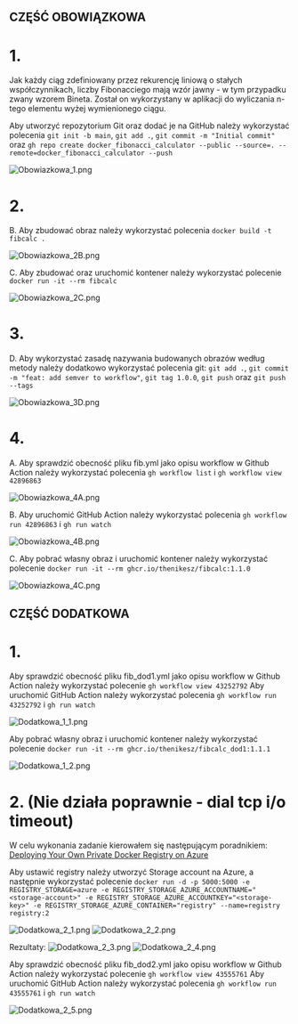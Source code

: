 ## CZĘŚĆ OBOWIĄZKOWA

# 1. 
Jak każdy ciąg zdefiniowany przez rekurencję liniową o stałych współczynnikach, liczby Fibonacciego mają wzór jawny - w tym przypadku zwany wzorem Bineta. Został on wykorzystany w aplikacji do wyliczania n-tego elementu wyżej wymienionego ciągu.

Aby utworzyć repozytorium Git oraz dodać je na GitHub należy wykorzystać polecenia ```git init -b main```, ```git add .```, ```git commit -m "Initial commit"``` oraz ```gh repo create docker_fibonacci_calculator --public --source=. --remote=docker_fibonacci_calculator --push```

![Obowiazkowa_1.png](https://github.com/TheNikesz/docker_fibonacci_calculator/blob/main/Screens/Obowiazkowa_1.png)

# 2.

B. 
Aby zbudować obraz należy wykorzystać polecenia ```docker build -t fibcalc .```

![Obowiazkowa_2B.png](https://github.com/TheNikesz/docker_fibonacci_calculator/blob/main/Screens/Obowiazkowa_2B.png)

C.
Aby zbudować oraz uruchomić kontener należy wykorzystać polecenie ```docker run -it --rm fibcalc```

![Obowiazkowa_2C.png](https://github.com/TheNikesz/docker_fibonacci_calculator/blob/main/Screens/Obowiazkowa_2C.png)

# 3.

D.
Aby wykorzystać zasadę nazywania budowanych obrazów według metody należy dodatkowo wykorzystać polecenia git: ```git add .```, ```git commit -m "feat: add semver to workflow"```, ```git tag 1.0.0```, ```git push``` oraz ```git push --tags```

![Obowiazkowa_3D.png](https://github.com/TheNikesz/docker_fibonacci_calculator/blob/main/Screens/Obowiazkowa_3D.png)

# 4.

A.
Aby sprawdzić obecność pliku fib.yml jako opisu workflow w Github Action należy wykorzystać polecenia ```gh workflow list``` i ```gh workflow view 42896863```

![Obowiazkowa_4A.png](https://github.com/TheNikesz/docker_fibonacci_calculator/blob/main/Screens/Obowiazkowa_4A.png)

B.
Aby uruchomić GitHub Action należy wykorzystać polecenia ```gh workflow run 42896863``` i ```gh run watch```

![Obowiazkowa_4B.png](https://github.com/TheNikesz/docker_fibonacci_calculator/blob/main/Screens/Obowiazkowa_4B.png)

C.
Aby pobrać własny obraz i uruchomić kontener należy wykorzystać polecenie ```docker run -it --rm ghcr.io/thenikesz/fibcalc:1.1.0```

![Obowiazkowa_4C.png](https://github.com/TheNikesz/docker_fibonacci_calculator/blob/main/Screens/Obowiazkowa_4C.png)

## CZĘŚĆ DODATKOWA

# 1.

Aby sprawdzić obecność pliku fib_dod1.yml jako opisu workflow w Github Action należy wykorzystać polecenie ```gh workflow view 43252792```
Aby uruchomić GitHub Action należy wykorzystać polecenia ```gh workflow run 43252792``` i ```gh run watch```

![Dodatkowa_1_1.png](https://github.com/TheNikesz/docker_fibonacci_calculator/blob/main/Screens/Dodatkowa_1_1.png)

Aby pobrać własny obraz i uruchomić kontener należy wykorzystać polecenie ```docker run -it --rm ghcr.io/thenikesz/fibcalc_dod1:1.1.1```

![Dodatkowa_1_2.png](https://github.com/TheNikesz/docker_fibonacci_calculator/blob/main/Screens/Dodatkowa_1_2.png)

# 2. (Nie działa poprawnie - dial tcp i/o timeout)

W celu wykonania zadanie kierowałem się następującym poradnikiem: [Deploying Your Own Private Docker Registry on Azure](https://github.com/toddkitta/azure-content/blob/master/articles/virtual-machines/virtual-machines-docker-registry-on-azure-blob-storage.md)

Aby ustawić registry należy utworzyć Storage account na Azure, a następnie wykorzystać polecenie ```docker run -d -p 5000:5000 -e REGISTRY_STORAGE=azure -e REGISTRY_STORAGE_AZURE_ACCOUNTNAME="<storage-account>" -e REGISTRY_STORAGE_AZURE_ACCOUNTKEY="<storage-key>" -e REGISTRY_STORAGE_AZURE_CONTAINER="registry" --name=registry registry:2```

![Dodatkowa_2_1.png](https://github.com/TheNikesz/docker_fibonacci_calculator/blob/main/Screens/Dodatkowa_2_1.png)
![Dodatkowa_2_2.png](https://github.com/TheNikesz/docker_fibonacci_calculator/blob/main/Screens/Dodatkowa_2_2.png)

Rezultaty:
![Dodatkowa_2_3.png](https://github.com/TheNikesz/docker_fibonacci_calculator/blob/main/Screens/Dodatkowa_2_3.png)
![Dodatkowa_2_4.png](https://github.com/TheNikesz/docker_fibonacci_calculator/blob/main/Screens/Dodatkowa_2_4.png)

Aby sprawdzić obecność pliku fib_dod2.yml jako opisu workflow w Github Action należy wykorzystać polecenie ```gh workflow view 43555761```
Aby uruchomić GitHub Action należy wykorzystać polecenia ```gh workflow run 43555761``` i ```gh run watch```

![Dodatkowa_2_5.png](https://github.com/TheNikesz/docker_fibonacci_calculator/blob/main/Screens/Dodatkowa_2_5.png)
